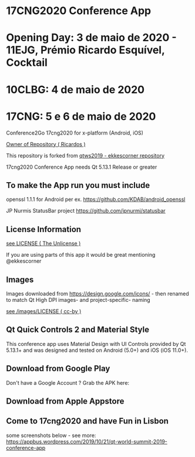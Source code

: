 # 17CNG2020 Conference App
<!--![alt tag](https://appbus.files.wordpress.com/2019/10/qt_ws_2019.png  "QtWS 2019 App Logo")-->

# Opening Day: 3 de maio de 2020 - 11EJG, Prémio Ricardo Esquível, Cocktail
# 10CLBG: 4 de maio de 2020
# 17CNG: 5 e 6 de maio de 2020

Conference2Go 17cng2020 for x-platform (Android, iOS)

[Owner of Repository ( Ricardos )](AUTHOR.md)


This repository is forked from [qtws2019 - ekkescorner repository](https://github.com/ekke/c2gQtWS_x)

17cng2020 Conference App needs Qt 5.13.1 Release or greater

## To make the App run you must include
openssl 1.1.1 for Android per ex. https://github.com/KDAB/android_openssl

JP Nurmis StatusBar project https://github.com/jpnurmi/statusbar

## License Information
[see LICENSE ( The Unlicense )](LICENSE)

If you are using parts of this app it would be great mentioning @ekkescorner

## Images
Images downloaded from https://design.google.com/icons/ - then renamed to match Qt High DPI images- and project-specific- naming

[see /images/LICENSE ( cc-by )](images/LICENSE)

## Qt Quick Controls 2 and Material Style
This conference app uses Material Design with UI Controls provided by Qt 5.13.1+ and was designed and tested on Android (5.0+) and iOS (iOS 11.0+).

## Download from Google Play
<!--https://play.google.com/store/apps/details?id=org.ekkescorner.c2g.qtws-->

Don't have a Google Account ? Grab the APK here:

<!--32-Bit APK: https://app.box.com/s/lt2wr0a6xumyfrhz4ba8anho2pgfyk50

64-Bit APK: https://app.box.com/s/tto12fzfbkarq5enymwhmiq3batz1o0y-->

## Download from Apple Appstore
<!--https://itunes.apple.com/us/app/qt-world-summit-2016-conference/id1156106928-->

## Come to 17cng2020 and have Fun in Lisbon

some screenshots below - see more: https://appbus.wordpress.com/2019/10/21/qt-world-summit-2019-conference-app

<!--
![alt tag](https:// 01_home_android.png  "17cng2020 Conference App in Berlin and Tokyo")

![alt tag](https:// 02_sessions_android.png  "17cng2020 Conference App - Schedule")

![alt tag](https:// 04_speaker_android.png  "17cng2020 Conference App - Speaker")

![alt tag](https:// 03_session_detail_android_part1.png  "17cng2020 Conference App - Schedule Detail")

![alt tag](https:// 08_room_detail_android.png  "17cng2020 Conference App - Room")
-->

